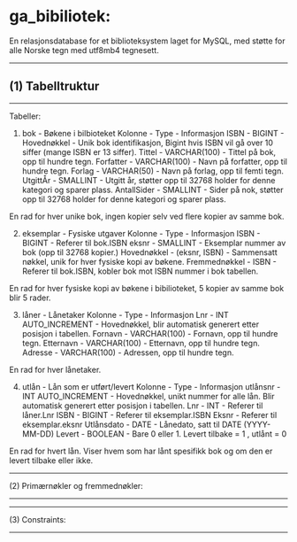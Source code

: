 
# ga_bibiliotek: 
En relasjonsdatabase for et biblioteksystem laget for MySQL, med støtte for alle Norske tegn med utf8mb4 tegnesett.



_____________________________________________________
## (1) Tabelltruktur
_____________________________________________________

Tabeller:
1. bok - Bøkene i bilbioteket
Kolonne - Type - Informasjon
ISBN - BIGINT - Hovednøkkel - Unik bok identifikasjon, Bigint hvis ISBN vil gå over 10 siffer (mange ISBN er 13 siffer).
Tittel - VARCHAR(100) - Tittel på bok, opp til hundre tegn.
Forfatter - VARCHAR(100) - Navn på forfatter, opp til hundre tegn.
Forlag - VARCHAR(50) - Navn på forlag, opp til femti tegn.
UtgittÅr - SMALLINT - Utgitt år, støtter opp til 32768 holder for denne kategori og sparer plass.
AntallSider - SMALLINT - Sider på nok, støtter opp til 32768 holder for denne kategori og sparer plass.

En rad for hver unike bok, ingen kopier selv ved flere kopier av samme bok.

2. eksemplar - Fysiske utgaver
Kolonne - Type - Informasjon
ISBN - BIGINT - Referer til bok.ISBN
eksnr - SMALLINT - Eksemplar nummer av bok (opp til 32768 kopier.)
Hovednøkkel - (eksnr, ISBN) - Sammensatt nøkkel, unik for hver fysiske kopi av bøkene.
Fremmednøkkel - ISBN - Referer til bok.ISBN, kobler bok mot ISBN nummer i bok tabellen.

En rad for hver fysiske kopi av bøkene i bibilioteket, 5 kopier av samme bok blir 5 rader.

3. låner - Lånetaker
Kolonne - Type - Informasjon
Lnr - INT AUTO_INCREMENT - Hovednøkkel, blir automatisk generert etter posisjon i tabellen.
Fornavn - VARCHAR(100) - Fornavn, opp til hundre tegn.
Etternavn - VARCHAR(100) - Etternavn, opp til hundre tegn.
Adresse - VARCHAR(100) - Adressen, opp til hundre tegn.

En rad for hver lånetaker.

4. utlån - Lån som er utført/levert
Kolonne - Type - Informasjon
utlånsnr - INT AUTO_INCREMENT - Hovednøkkel, unikt nummer for alle lån. Blir automatisk generert etter posisjon i tabellen.
Lnr - INT - Referer til låner.Lnr
ISBN - BIGINT - Referer til eksemplar.ISBN
Eksnr - Referer til eksemplar.eksnr
Utlånsdato - DATE - Lånedato, satt til DATE (YYYY-MM-DD)
Levert - BOOLEAN - Bare 0 eller 1. Levert tilbake = 1 , utlånt = 0

En rad for hvert lån. Viser hvem som har lånt spesifikk bok og om den er levert tilbake eller ikke.

_____________________________________________________
(2) Primærnøkler og fremmednøkler:
_____________________________________________________




_____________________________________________________
(3) Constraints:
_____________________________________________________


